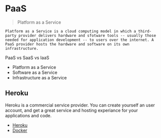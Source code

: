 # PaaS

> Platform as a Service

```text
Platform as a Service is a cloud computing model in which a third-party provider delivers hardware and sfotware tools -- usually those needed for application development -- to users over the internet. A PaaS provider hosts the hardware and software on its own infrastructure.
```

PaaS vs SaaS vs IaaS

* Platform as a Service
* Software as a Service
* Infrastructure as a Service

## Heroku

Heroku is a commercial service provider. You can create yourself an user account, and get a great service and hosting experiance for your applications and code.

* [Heroku](heroku.md)
* [Docker](docker.md)

